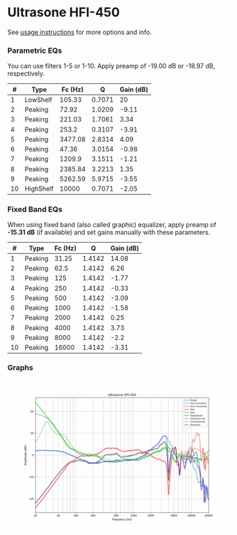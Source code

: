 # Ultrasone HFI-450
See [usage instructions](https://github.com/jaakkopasanen/AutoEq#usage) for more options and info.

### Parametric EQs
You can use filters 1-5 or 1-10. Apply preamp of -19.00 dB or -18.97 dB, respectively.

|   # | Type      |   Fc (Hz) |      Q |   Gain (dB) |
|-----|-----------|-----------|--------|-------------|
|   1 | LowShelf  |    105.33 | 0.7071 |       20    |
|   2 | Peaking   |     72.92 | 1.0209 |       -9.11 |
|   3 | Peaking   |    221.03 | 1.7061 |        3.34 |
|   4 | Peaking   |    253.2  | 0.3107 |       -3.91 |
|   5 | Peaking   |   3477.08 | 2.8314 |        4.09 |
|   6 | Peaking   |     47.36 | 3.0154 |       -0.98 |
|   7 | Peaking   |   1209.9  | 3.1511 |       -1.21 |
|   8 | Peaking   |   2385.84 | 3.2213 |        1.35 |
|   9 | Peaking   |   5262.59 | 5.9715 |       -3.55 |
|  10 | HighShelf |  10000    | 0.7071 |       -2.05 |

### Fixed Band EQs
When using fixed band (also called graphic) equalizer, apply preamp of **-15.31 dB** (if available) and set gains manually with these parameters.

|   # | Type    |   Fc (Hz) |      Q |   Gain (dB) |
|-----|---------|-----------|--------|-------------|
|   1 | Peaking |     31.25 | 1.4142 |       14.08 |
|   2 | Peaking |     62.5  | 1.4142 |        6.26 |
|   3 | Peaking |    125    | 1.4142 |       -1.77 |
|   4 | Peaking |    250    | 1.4142 |       -0.33 |
|   5 | Peaking |    500    | 1.4142 |       -3.09 |
|   6 | Peaking |   1000    | 1.4142 |       -1.58 |
|   7 | Peaking |   2000    | 1.4142 |        0.25 |
|   8 | Peaking |   4000    | 1.4142 |        3.73 |
|   9 | Peaking |   8000    | 1.4142 |       -2.2  |
|  10 | Peaking |  16000    | 1.4142 |       -3.31 |

### Graphs
![](./Ultrasone%20HFI-450.png)
